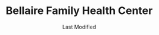 ---
layout: location-page
date: Last Modified
description: "Local COVID-19 testing is available at Bellaire Family Health Center in Bellaire, Michigan, USA."
permalink: "locations/michigan/bellaire/bellaire-family-health-center/"
tags:
  - locations
  - michigan
title: Bellaire Family Health Center
uniqueName: bellaire-family-health-center
state: Michigan
stateAbbr: MI
hood: "Bellaire"
address: "4955 S Michigan 88 Hwy"
city: "Bellaire"
zip: "49615"
zipsNearby: "49610 49705 49706 49611 49612 49613 49709 49614 49615 49616 49617 49618 49712 49713 49619 49716 49620 49717 49601 49718 49621 49622 49711 49720 49721 48619 49722 49625 49723 49727 49627 49628 49629 49729 49730 49630 48621 49632 49633 49635 49733 49734 49735 49636 49637 49738 49739 49737 49740 49638 48627 49640 48629 48630 49749 49643 49751 49645 49646 49648 49649 49650 49651 49653 49654 49755 49756 48743 48636 49657 49701 49659 49663 49664 49665 49666 49667 49668 49759 48647 49761 49670 49764 49673 49674 49765 49769 49770 48651 49676 48653 48656 49782 49680 49682 49683 49791 49792 49684 49685 49686 49696 49688 49795 49796 49797 49690 49799" 
mapUrl: "http://maps.apple.com/?q=Bellaire+Family+Health+Center&address=4955+S+Michigan+88+Hwy,Bellaire,Michigan,49615"
locationType: Drive-thru
phone: "231-222-2320"
website: "https://ejfhc.org/covid-19/"
onlineBooking: undefined
closed: undefined
closedUpdate: May 23rd, 2020
notes: "By appointment only. Requires referral from a primary health provider. For individuals with symptoms. Limited test kits available."
days: M, W, F
hours: Noon-4PM
ctaMessage: Learn more
ctaUrl: "https://ejfhc.org/covid-19/"
---